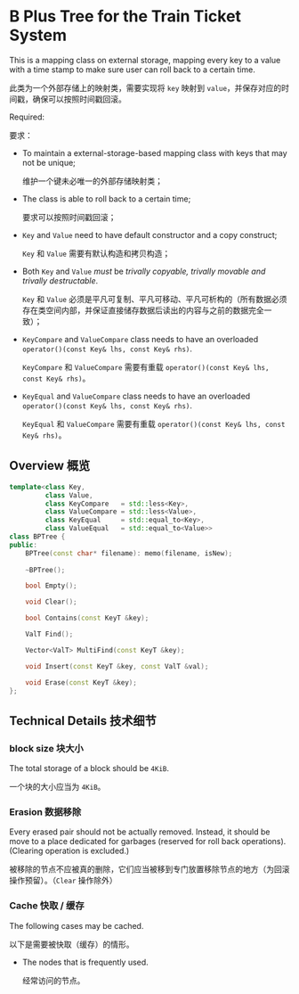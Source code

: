 # B Plus Tree for the Train Ticket System

This is a mapping class on external storage, mapping every key to a value with a time stamp to make sure user can roll back to a certain time.

此类为一个外部存储上的映射类，需要实现将 `key` 映射到 `value`，并保存对应的时间戳，确保可以按照时间戳回滚。

Required:

要求：

- To maintain a external-storage-based mapping class with keys that may not be unique;

  维护一个键未必唯一的外部存储映射类；

- The class is able to roll back to a certain time;

  要求可以按照时间戳回滚；

- `Key` and `Value` need to have default constructor and a copy construct;

  `Key` 和 `Value` 需要有默认构造和拷贝构造；

- Both `Key` and `Value` *must* be *trivally copyable, trivally movable and
  trivally destructable*.

  `Key` 和 `Value` 必须是平凡可复制、平凡可移动、平凡可析构的（所有数据必须存在类空间内部，并保证直接储存数据后读出的内容与之前的数据完全一致）；

- `KeyCompare` and `ValueCompare` class needs to have an overloaded
  `operator()(const Key& lhs, const Key& rhs)`.

  `KeyCompare` 和 `ValueCompare` 需要有重载 `operator()(const Key& lhs, const Key& rhs)`。

- `KeyEqual` and `ValueCompare` class needs to have an overloaded
  `operator()(const Key& lhs, const Key& rhs)`.

  `KeyEqual` 和 `ValueCompare` 需要有重载 `operator()(const Key& lhs, const Key& rhs)`。

## Overview 概览

```c++
template<class Key,
         class Value,
         class KeyCompare   = std::less<Key>,
         class ValueCompare = std::less<Value>,
         class KeyEqual     = std::equal_to<Key>,
         class ValueEqual   = std::equal_to<Value>>
class BPTree {
public:
    BPTree(const char* filename): memo(filename, isNew);
    
    ~BPTree();

    bool Empty();

    void Clear();

    bool Contains(const KeyT &key);

    ValT Find();

    Vector<ValT> MultiFind(const KeyT &key);

    void Insert(const KeyT &key, const ValT &val);

    void Erase(const KeyT &key);
};
```
## Technical Details 技术细节

### block size 块大小

The total storage of a block should be `4KiB`.

一个块的大小应当为 `4KiB`。

### Erasion 数据移除

Every erased pair should not be actually removed.  Instead, it should be move
to a place dedicated for garbages (reserved for roll back operations).
(Clearing operation is excluded.)

被移除的节点不应被真的删除，它们应当被移到专门放置移除节点的地方（为回滚操作预留）。（`Clear` 操作除外）

### Cache 快取 / 缓存

The following cases may be cached.

以下是需要被快取（缓存）的情形。

- The nodes that is frequently used.

  经常访问的节点。
